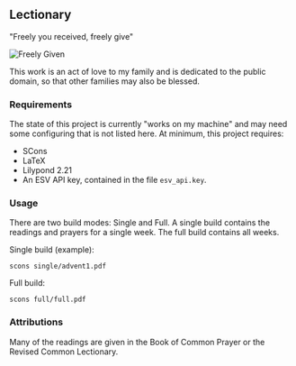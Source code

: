 ## Lectionary

"Freely you received, freely give"

![Freely Given](https://copy.church/badges/lcc_alt_pde.svg)

This work is an act of love to my family and is dedicated to the public domain, so that other families may also be blessed.

### Requirements

The state of this project is currently "works on my machine" and may need some configuring that is not listed here. At minimum, this project requires:

 - SCons
 - LaTeX
 - Lilypond 2.21
 - An ESV API key, contained in the file `esv_api.key`.

### Usage

There are two build modes: Single and Full. A single build contains the readings and prayers for a single week. The full build contains all weeks.

Single build (example):

    scons single/advent1.pdf

Full build:

    scons full/full.pdf

### Attributions

Many of the readings are given in the Book of Common Prayer or the Revised Common Lectionary.
